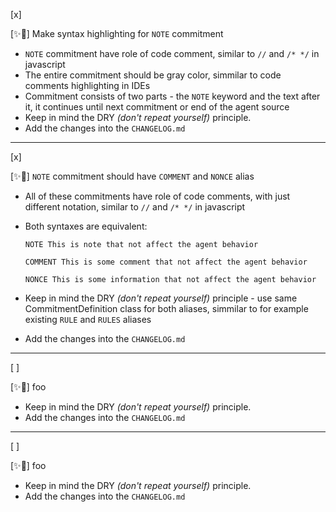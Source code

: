 [x]

[✨🏬] Make syntax highlighting for `NOTE` commitment

-   `NOTE` commitment have role of code comment, similar to `//` and `/* */` in javascript
-   The entire commitment should be gray color, simmilar to code comments highlighting in IDEs
-   Commitment consists of two parts - the `NOTE` keyword and the text after it, it continues until next commitment or end of the agent source
-   Keep in mind the DRY _(don't repeat yourself)_ principle.
-   Add the changes into the `CHANGELOG.md`

---

[x]

[✨🏬] `NOTE` commitment should have `COMMENT` and `NONCE` alias

-   All of these commitments have role of code comments, with just different notation, similar to `//` and `/* */` in javascript
-   Both syntaxes are equivalent:

    ```book
    NOTE This is note that not affect the agent behavior
    ```

    ```book
    COMMENT This is some comment that not affect the agent behavior
    ```

    ```book
    NONCE This is some information that not affect the agent behavior
    ```

-   Keep in mind the DRY _(don't repeat yourself)_ principle - use same CommitmentDefinition class for both aliases, simmilar to for example existing `RULE` and `RULES` aliases
-   Add the changes into the `CHANGELOG.md`

---

[ ]

[✨🏬] foo

-   Keep in mind the DRY _(don't repeat yourself)_ principle.
-   Add the changes into the `CHANGELOG.md`

---

[ ]

[✨🏬] foo

-   Keep in mind the DRY _(don't repeat yourself)_ principle.
-   Add the changes into the `CHANGELOG.md`
